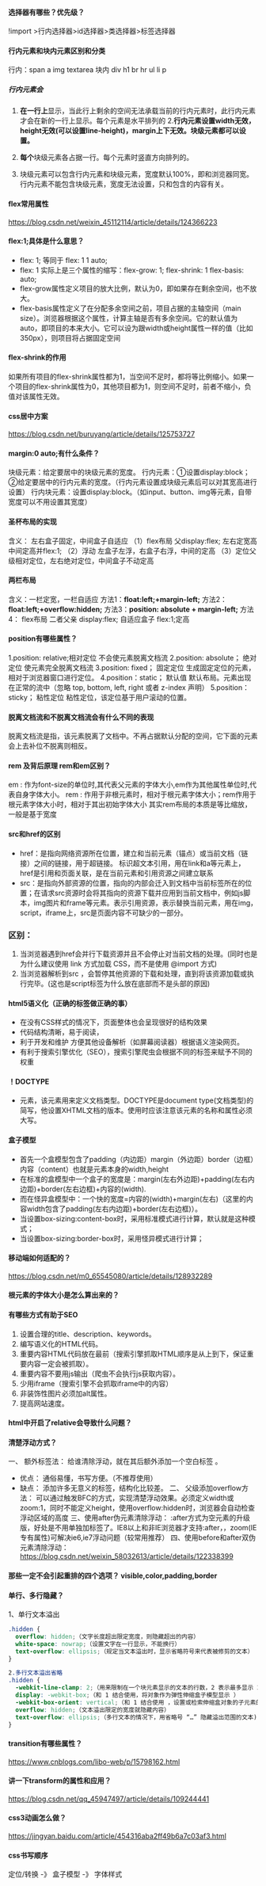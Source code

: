 #### 选择器有哪些？优先级？
!import >行内选择器>id选择器>类选择器>标签选择器
#### 行内元素和块内元素区别和分类
行内：span a img textarea 块内 div h1 br hr ul li p
##### 行内元素会
1. **在一行上**显示，当此行上剩余的空间无法承载当前的行内元素时，此行内元素才会在新的一行上显示。每个元素是水平排列的
2.**行内元素设置width无效，height无效(可以设置line-height)，margin上下无效。块级元素都可以设置。**

3. **每个**块级元素各占据一行。每个元素时竖直方向排列的。
4. 块级元素可以包含行内元素和块级元素，宽度默认100%，即和浏览器同宽。行内元素不能包含块级元素，宽度无法设置，只和包含的内容有关。

#### flex常用属性
https://blog.csdn.net/weixin_45112114/article/details/124366223

#### flex:1;具体是什么意思？
* flex: 1; 等同于 flex: 1 1 auto;
* flex: 1 实际上是三个属性的缩写：flex-grow: 1; flex-shrink: 1 flex-basis: auto;
* flex-grow属性定义项目的放大比例，默认为0，即如果存在剩余空间，也不放大。
* flex-basis属性定义了在分配多余空间之前，项目占据的主轴空间（main size）。浏览器根据这个属性，计算主轴是否有多余空间。它的默认值为auto，即项目的本来大小。它可以设为跟width或height属性一样的值（比如350px），则项目将占据固定空间
####  flex-shrink的作用
如果所有项目的flex-shrink属性都为1，当空间不足时，都将等比例缩小。如果一个项目的flex-shrink属性为0，其他项目都为1，则空间不足时，前者不缩小，负值对该属性无效。
#### css居中方案
https://blog.csdn.net/buruyang/article/details/125753727
#### margin:0 auto;有什么条件？
  块级元素：给定要居中的块级元素的宽度。
  行内元素：①设置display:block；②给定要居中的行内元素的宽度。（行内元素设置成块级元素后可以对其宽高进行设置）
  行内块元素：设置display:block。（如input、button、img等元素，自带宽度可以不用设置其宽度）
#### 圣杯布局的实现
含义： 左右盒子固定，中间盒子自适应
（1）flex布局 父display:flex; 左右定宽高 中间定高并flex:1;
（2）浮动 左盒子左浮，右盒子右浮，中间的定高
（3）定位父级相对定位，左右绝对定位，中间盒子不动定高
#### 两栏布局
含义：一栏定宽，一栏自适应
方法1：**float:left;+margin-left;**
方法2：**float:left;+overflow:hidden;**
方法3：**position: absolute + margin-left;**
方法4： flex布局 二者父亲 display:flex; 自适应盒子 flex:1;定高
#### position有哪些属性？
1.position: relative;相对定位  不会使元素脱离文档流
2.position: absolute； 绝对定位  使元素完全脱离文档流
3.position: fixed； 固定定位 生成固定定位的元素，相对于浏览器窗口进行定位。
4.position：static； 默认值 默认布局。元素出现在正常的流中（忽略 top, bottom, left, right 或者 z-index 声明）
5.position： sticky； 粘性定位 粘性定位，该定位基于用户滚动的位置。
#### 脱离文档流和不脱离文档流会有什么不同的表现
脱离文档流是指，该元素脱离了文档中。不再占据默认分配的空间，它下面的元素会上去补位不脱离则相反。
#### rem 及背后原理 rem和em区别？
em : 作为font-size的单位时,其代表父元素的字体大小,em作为其他属性单位时,代表自身字体大小。
rem : 作用于非根元素时，相对于根元素字体大小；rem作用于根元素字体大小时，相对于其出初始字体大小
其实rem布局的本质是等比缩放，一般是基于宽度
#### src和href的区别
* href：是指向网络资源所在位置，建立和当前元素（锚点）或当前文档（链接）之间的链接，用于超链接。
    标识超文本引用，用在link和a等元素上，href是引用和页面关联，是在当前元素和引用资源之间建立联系
* src：是指向外部资源的位置，指向的内部会迁入到文档中当前标签所在的位置；在请求src资源时会将其指向的资源下载并应用到当前文档中，例如js脚本，img图片和frame等元素。表示引用资源，表示替换当前元素，用在img，script，iframe上，src是页面内容不可缺少的一部分。
### **区别：**
1. 当浏览器遇到href会并行下载资源并且不会停止对当前文档的处理。(同时也是为什么建议使用 link 方式加载 CSS，而不是使用 @import 方式)
2. 当浏览器解析到src ，会暂停其他资源的下载和处理，直到将该资源加载或执行完毕。(这也是script标签为什么放在底部而不是头部的原因)

#### html5语义化（正确的标签做正确的事）
* 在没有CSS样式的情况下，页面整体也会呈现很好的结构效果
* 代码结构清晰，易于阅读，
* 利于开发和维护 方便其他设备解析（如屏幕阅读器）根据语义渲染网页。
* 有利于搜索引擎优化（SEO），搜索引擎爬虫会根据不同的标签来赋予不同的权重
#### ！DOCTYPE
*  <!DOCTYPE>元素，该元素用来定义文档类型。DOCTYPE是document type(文档类型)的简写，他设置XHTML文档的版本。使用时应该注意该元素的名称和属性必须大写。
#### 盒子模型
* 首先一个盒模型包含了padding（内边距）margin（外边距）border（边框）内容（content）也就是元素本身的width,height
* 在标准的盒模型中一个盒子的宽度是：margin(左右外边距)+padding(左右内边距)+border(左右边框)+内容的(width).
* 而在怪异盒模型中：一个快的宽度=内容的(width)+margin(左右)（这里的内容width包含了padding(左右内边距)+border(左右边框)）。
* 当设置box-sizing:content-box时，采用标准模式进行计算，默认就是这种模式；
* 当设置box-sizing:border-box时，采用怪异模式进行计算；
#### 移动端如何适配的？
https://blog.csdn.net/m0_65545080/article/details/128932289

#### 根元素的字体大小是怎么算出来的？

#### 有哪些方式有助于SEO
1. 设置合理的title、description、keywords。
2. 编写语义化的HTML代码。
3. 重要内容HTML代码放在最前（搜索引擎抓取HTML顺序是从上到下，保证重要内容一定会被抓取）。
4. 重要内容不要用js输出（爬虫不会执行js获取内容）。
5. 少用iframe（搜索引擎不会抓取iframe中的内容）
6. 非装饰性图片必须加alt属性。
7. 提高网站速度。
#### html中开启了relative会导致什么问题？

#### 清楚浮动方式？
一、 额外标签法： 给谁清除浮动，就在其后额外添加一个空白标签 。
* 优点： 通俗易懂，书写方便。（不推荐使用）
* 缺点： 添加许多无意义的标签，结构化比较差。
二、 父级添加overflow方法： 可以通过触发BFC的方式，实现清楚浮动效果。必须定义width或zoom:1，同时不能定义height，使用overflow:hidden时，浏览器会自动检查浮动区域的高度
三、使用after伪元素清除浮动： :after方式为空元素的升级版，好处是不用单独加标签了。IE8以上和非IE浏览器才支持:after，，zoom(IE专有属性)可解决ie6,ie7浮动问题（较常用推荐）
四、使用before和after双伪元素清除浮动：
https://blog.csdn.net/weixin_58032613/article/details/122338399
#### 那些一定不会引起重排的四个选项？ visible,color,padding,border

#### 单行、多行隐藏？
1、单行文本溢出
```css
.hidden {
  overflow: hidden;（文字长度超出限定宽度，则隐藏超出的内容）
  white-space: nowrap;（设置文字在一行显示，不能换行）
  text-overflow: ellipsis;（规定当文本溢出时，显示省略符号来代表被修剪的文本）
}
```
```css
2.多行文本溢出省略
.hidden {
  -webkit-line-clamp: 2;（用来限制在一个块元素显示的文本的行数，2 表示最多显示 2 行。为了实现该效果，它需要组合其他的 WebKit 属性）
  display: -webkit-box;（和 1 结合使用，将对象作为弹性伸缩盒子模型显示 ）
  -webkit-box-orient: vertical;（和 1 结合使用 ，设置或检索伸缩盒对象的子元素的排列方式 ）
  overflow: hidden;（文本溢出限定的宽度就隐藏内容）
  text-overflow: ellipsis;（多行文本的情况下，用省略号 “…” 隐藏溢出范围的文本)
}
```
#### transition有哪些属性？
https://www.cnblogs.com/libo-web/p/15798162.html

#### 讲一下transform的属性和应用？
https://blog.csdn.net/qq_45947497/article/details/109244441

#### css3动画怎么做？
https://jingyan.baidu.com/article/454316aba2ff49b6a7c03af3.html

#### css书写顺序
定位/转换 -》 盒子模型 -》 字体样式